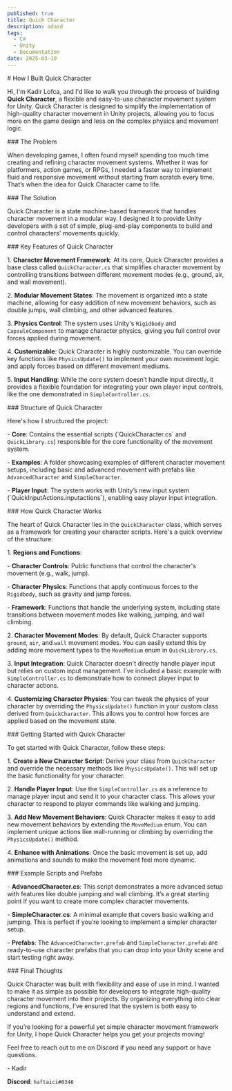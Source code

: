 ```yaml
---
published: true
title: Quick Character
description: adasd
tags:
  - C#
  - Unity
  - Documentation
date: 2025-03-10
---
```

\# How I Built Quick Character

Hi, I'm Kadir Lofca, and I'd like to walk you through the process of building **Quick Character**, a flexible and easy-to-use character movement system for Unity. Quick Character is designed to simplify the implementation of high-quality character movement in Unity projects, allowing you to focus more on the game design and less on the complex physics and movement logic.

\### The Problem

When developing games, I often found myself spending too much time creating and refining character movement systems. Whether it was for platformers, action games, or RPGs, I needed a faster way to implement fluid and responsive movement without starting from scratch every time. That’s when the idea for Quick Character came to life.

\### The Solution

Quick Character is a state machine-based framework that handles character movement in a modular way. I designed it to provide Unity developers with a set of simple, plug-and-play components to build and control characters' movements quickly.

\### Key Features of Quick Character

1\. **Character Movement Framework**: At its core, Quick Character provides a base class called `QuickCharacter.cs` that simplifies character movement by controlling transitions between different movement modes (e.g., ground, air, and wall movement).

2\. **Modular Movement States**: The movement is organized into a state machine, allowing for easy addition of new movement behaviors, such as double jumps, wall climbing, and other advanced features.

3\. **Physics Control**: The system uses Unity's `Rigidbody` and `CapsuleComponent` to manage character physics, giving you full control over forces applied during movement.

4\. **Customizable**: Quick Character is highly customizable. You can override key functions like `PhysicsUpdate()` to implement your own movement logic and apply forces based on different movement mediums.

5\. **Input Handling**: While the core system doesn’t handle input directly, it provides a flexible foundation for integrating your own player input controls, like the one demonstrated in `SimpleController.cs`.

\### Structure of Quick Character

Here's how I structured the project:

\- **Core**: Contains the essential scripts (\`QuickCharacter.cs\` and `QuickLibrary.cs`) responsible for the core functionality of the movement system.

\- **Examples**: A folder showcasing examples of different character movement setups, including basic and advanced movement with prefabs like `AdvancedCharacter` and `SimpleCharacter`.

\- **Player Input**: The system works with Unity’s new input system (\`QuickInputActions.inputactions\`), enabling easy player input integration.

\### How Quick Character Works

The heart of Quick Character lies in the `QuickCharacter` class, which serves as a framework for creating your character scripts. Here's a quick overview of the structure:

1\. **Regions and Functions**:

\- **Character Controls**: Public functions that control the character's movement (e.g., walk, jump).

\- **Character Physics**: Functions that apply continuous forces to the `Rigidbody`, such as gravity and jump forces.

\- **Framework**: Functions that handle the underlying system, including state transitions between movement modes like walking, jumping, and wall climbing.

2\. **Character Movement Modes**: By default, Quick Character supports `ground`, `air`, and `wall` movement modes. You can easily extend this by adding more movement types to the `MoveMedium` enum in `QuickLibrary.cs`.

3\. **Input Integration**: Quick Character doesn't directly handle player input but relies on custom input management. I’ve included a basic example with `SimpleController.cs` to demonstrate how to connect player input to character actions.

4\. **Customizing Character Physics**: You can tweak the physics of your character by overriding the `PhysicsUpdate()` function in your custom class derived from `QuickCharacter`. This allows you to control how forces are applied based on the movement state.

\### Getting Started with Quick Character

To get started with Quick Character, follow these steps:

1\. **Create a New Character Script**: Derive your class from `QuickCharacter` and override the necessary methods like `PhysicsUpdate()`. This will set up the basic functionality for your character.

2\. **Handle Player Input**: Use the `SimpleController.cs` as a reference to manage player input and send it to your character class. This allows your character to respond to player commands like walking and jumping.

3\. **Add New Movement Behaviors**: Quick Character makes it easy to add new movement behaviors by extending the `MoveMedium` enum. You can implement unique actions like wall-running or climbing by overriding the `PhysicsUpdate()` method.

4\. **Enhance with Animations**: Once the basic movement is set up, add animations and sounds to make the movement feel more dynamic.

\### Example Scripts and Prefabs

\- **AdvancedCharacter.cs**: This script demonstrates a more advanced setup with features like double jumping and wall climbing. It’s a great starting point if you want to create more complex character movements.

\- **SimpleCharacter.cs**: A minimal example that covers basic walking and jumping. This is perfect if you’re looking to implement a simpler character setup.

\- **Prefabs**: The `AdvancedCharacter.prefab` and `SimpleCharacter.prefab` are ready-to-use character prefabs that you can drop into your Unity scene and start testing right away.

\### Final Thoughts

Quick Character was built with flexibility and ease of use in mind. I wanted to make it as simple as possible for developers to integrate high-quality character movement into their projects. By organizing everything into clear regions and functions, I’ve ensured that the system is both easy to understand and extend.

If you’re looking for a powerful yet simple character movement framework for Unity, I hope Quick Character helps you get your projects moving!

Feel free to reach out to me on Discord if you need any support or have questions.

\- Kadir

**Discord**: `haftaici#0346`